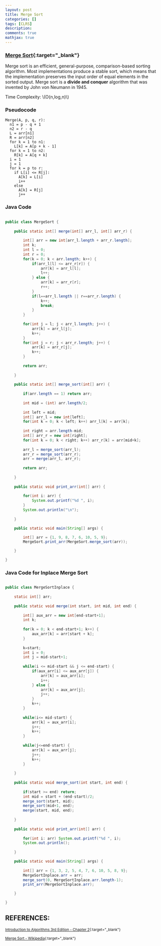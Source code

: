 ```yaml
---
layout: post
title: Merge Sort
categories: []
tags: [CLRS]
description:
comments: true
mathjax: true
---
```


### [Merge Sort](https://en.wikipedia.org/wiki/Merge_sort){:target="_blank"}
Merge sort is an efficient, general-purpose, comparison-based sorting algorithm. Most implementations produce a stable sort, which means that the implementation preserves the input order of equal elements in the sorted output. Merge sort is a **divide and conquer** algorithm that was invented by John von Neumann in 1945.

Time Complexity: \\(O(n\,log\,n)\\)

### Pseudocode

~~~
Merge(A, p, q, r):
  n1 = p - q + 1
  n2 = r - q
  L = arr[n1]
  R = arr[n2]
  for k = 1 to n1:
    L[k] = A[p + k - 1]
  for k = 1 to n2:
    R[k] = A[q + k]
  i = 1
  j = 1
  for k = p to r:
    if L[i] <= R[j]:
      A[k] = L[i]
      i++
    else 
      A[k] = R[j]
      j++
~~~

### Java Code

~~~java

public class MergeSort {
    
    public static int[] merge(int[] arr_l, int[] arr_r) {
        
        int[] arr = new int[arr_l.length + arr_r.length];
        int k;
        int l = 0;
        int r = 0;
        for(k = 0; k < arr.length; k++) {
            if(arr_l[l] <= arr_r[r]) {
                arr[k] = arr_l[l];
                l++;
            } else {
                arr[k] = arr_r[r];
                r++;
            }
            if(l==arr_l.length || r==arr_r.length) {
                k++;
                break;
            }
        }
        
        for(int j = l; j < arr_l.length; j++) {
            arr[k] = arr_l[j];
            k++;
        }
        for(int j = r; j < arr_r.length; j++) {
            arr[k] = arr_r[j];
            k++;
        }
        
        return arr;
        
    }
    
    public static int[] merge_sort(int[] arr) {
        
        if(arr.length == 1) return arr;
        
        int mid = (int) arr.length/2;
        
        int left = mid;
        int[] arr_l = new int[left];
        for(int k = 0; k < left; k++) arr_l[k] = arr[k];
        
        int right = arr.length-mid;
        int[] arr_r = new int[right];
        for(int k = 0; k < right; k++) arr_r[k] = arr[mid+k];
        
        arr_l = merge_sort(arr_l);
        arr_r = merge_sort(arr_r);
        arr = merge(arr_l, arr_r);
        
        return arr;
        
    }
    
    public static void print_arr(int[] arr) {
        
        for(int i: arr) {
            System.out.printf("%d ", i);
        }
        System.out.println("\n");
        
    }

    public static void main(String[] args) {

        int[] arr = {1, 9, 8, 7, 6, 10, 5, 9};
        MergeSort.print_arr(MergeSort.merge_sort(arr));

    }

}

~~~

### Java Code for Inplace Merge Sort

~~~java

public class MergeSortInplace {
    
    static int[] arr;
    
    public static void merge(int start, int mid, int end) {
        
        int[] aux_arr = new int[end-start+1];
        int k;
        
        for(k = 0; k < end-start+1; k++) {
            aux_arr[k] = arr[start + k];
        }
        
        k=start;
        int i = 0;
        int j = mid-start+1;
        
        while(i <= mid-start && j <= end-start) {
            if(aux_arr[i] <= aux_arr[j]) {
                arr[k] = aux_arr[i];
                i++;
            } else {
                arr[k] = aux_arr[j];
                j++;
            }
            k++;
        }
        
        while(i<= mid-start) {
            arr[k] = aux_arr[i];
            i++;
            k++;
        }
        
        while(j<=end-start) {
            arr[k] = aux_arr[j];
            j++;
            k++;
        }
        
    }
    
    public static void merge_sort(int start, int end) {
        
        if(start >= end) return;
        int mid = start + (end-start)/2;
        merge_sort(start, mid);
        merge_sort(mid+1, end);
        merge(start, mid, end);
        
    }
    
    public static void print_arr(int[] arr) {
        
        for(int i: arr) System.out.printf("%d ", i);
        System.out.println();
        
    }

    public static void main(String[] args) {
        
        int[] arr = {1, 3, 2, 5, 4, 7, 6, 10, 5, 8, 9};
        MergeSortInplace.arr = arr;
        merge_sort(0, MergeSortInplace.arr.length-1);
        print_arr(MergeSortInplace.arr);

    }

}

~~~

## REFERENCES:

<small>[Introduction to Algorithms 3rd Edition - Chapter 2](https://web.njit.edu/~wl256/download/cs610/Introduction-to-algorithm-3rdEdition.pdf){:target="_blank"}</small>

<small>[Merge Sort - Wikipedia](https://en.wikipedia.org/wiki/Merge_sort){:target="_blank"}</small>
